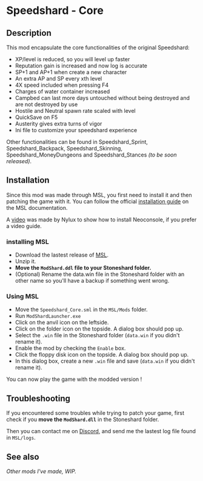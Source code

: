# Speedshard - Core

## Description

This mod encapsulate the core functionalities of the original Speedshard:
- XP/level is reduced, so you will level up faster
- Reputation gain is increased and now log is accurate
- SP+1 and AP+1 when create a new character
- An extra AP and SP every xth level
- 4X speed included when pressing F4
- Charges of water container increased
- ﻿Campbed can last more days untouched without being destroyed and are not destroyed by use
- Hostile and Neutral spawn rate scaled with level
- QuickSave on F5
- Austerity gives extra turns of vigor
- Ini file to customize your speedshard experience

Other functionalities can be found in Speedshard_Sprint, Speedshard_Backpack, Speedshard_Skinning, Speedshard_MoneyDungeons and Speedshard_Stances *(to be soon released)*.

## Installation

Since this mod was made through MSL, you first need to install it and then patching the game with it.
You can follow the official [installation guide](https://dddddragon.github.io/ModShardLauncher/guides/how-to-play-mod.html) on the MSL documentation.

A [video](https://www.youtube.com/watch?v=_J0oJYGi38E&t=13s&ab_channel=Nylux) was made by Nylux to show how to install Neoconsole, if you prefer a video guide.

### installing MSL

- Download the lastest release of [MSL](https://github.com/DDDDDragon/ModShardLauncher).
- Unzip it.
- **Move the `ModShard.ddl` file to your Stoneshard folder.**
- (Optional) Rename the data.win file in the Stoneshard folder with an other name so you'll have a backup if something went wrong.

### Using MSL

- Move the `Speedshard_Core.sml` in the `MSL/Mods` folder.
- Run `ModShardLauncher.exe`
- Click on the anvil icon on the leftside.
- Click on the folder icon on the topside. A dialog box should pop up.
- Select the `.win` file in the Stoneshard folder (`data.win` if you didn't rename it).
- Enable the mod by checking the `Enable` box.
- Click the floppy disk icon on the topside. A dialog box should pop up.
- In this dialog box, create a new `.win` file and save (`data.win` if you didn't rename it).

You can now play the game with the modded version !

## Troubleshooting

If you encountered some troubles while trying to patch your game, first check if you **move the `ModShard.dll`** in the Stoneshard folder.

Then you can contact me on [Discord](https://discord.com/users/200330865522376704), and send me the lastest log file found in `MSL/logs`.

## See also

*Other mods I've made, WIP.*